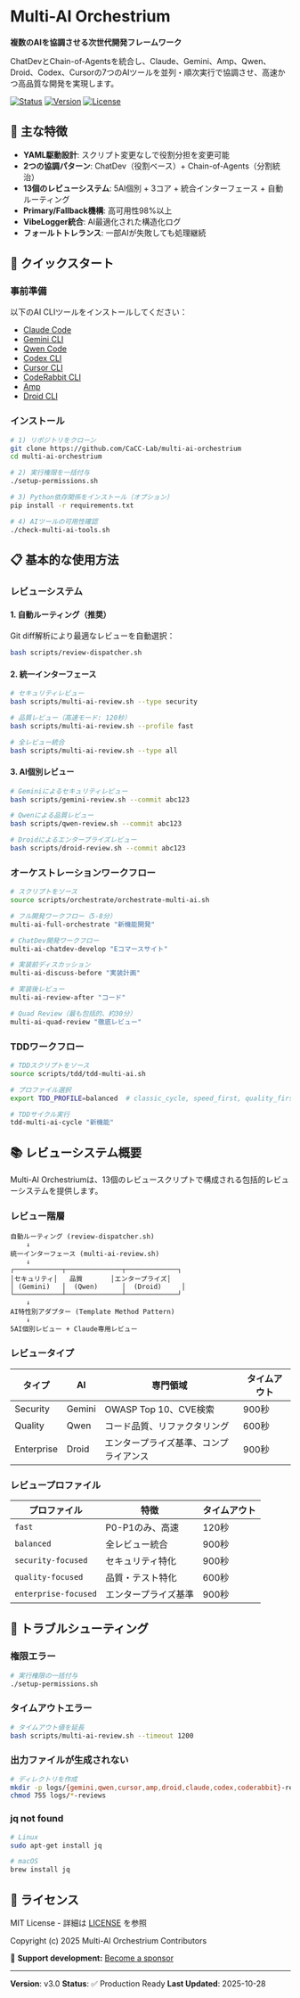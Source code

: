 # Multi-AI Orchestrium

**複数のAIを協調させる次世代開発フレームワーク**

ChatDevとChain-of-Agentsを統合し、Claude、Gemini、Amp、Qwen、Droid、Codex、Cursorの7つのAIツールを並列・順次実行で協調させ、高速かつ高品質な開発を実現します。

[![Status](https://img.shields.io/badge/Status-Production%20Ready-brightgreen)]()
[![Version](https://img.shields.io/badge/Version-v3.0-blue)]()
[![License](https://img.shields.io/badge/License-MIT-yellow.svg)](LICENSE)

## 🌟 主な特徴

- **YAML駆動設計**: スクリプト変更なしで役割分担を変更可能
- **2つの協調パターン**: ChatDev（役割ベース）+ Chain-of-Agents（分割統治）
- **13個のレビューシステム**: 5AI個別 + 3コア + 統合インターフェース + 自動ルーティング
- **Primary/Fallback機構**: 高可用性98%以上
- **VibeLogger統合**: AI最適化された構造化ログ
- **フォールトトレランス**: 一部AIが失敗しても処理継続

## 🚀 クイックスタート

### 事前準備

以下のAI CLIツールをインストールしてください：

- [Claude Code](https://docs.claude.com/ja/docs/claude-code/overview)
- [Gemini CLI](https://github.com/google-gemini/gemini-cli)
- [Qwen Code](https://github.com/QwenLM/qwen-code)
- [Codex CLI](https://developers.openai.com/codex/cli/)
- [Cursor CLI](https://cursor.com/ja/docs/cli/overview)
- [CodeRabbit CLI](https://www.coderabbit.ai/ja/cli)
- [Amp](https://ampcode.com/manual)
- [Droid CLI](https://docs.factory.ai/cli/getting-started/quickstart)

### インストール

```bash
# 1) リポジトリをクローン
git clone https://github.com/CaCC-Lab/multi-ai-orchestrium
cd multi-ai-orchestrium

# 2) 実行権限を一括付与
./setup-permissions.sh

# 3) Python依存関係をインストール（オプション）
pip install -r requirements.txt

# 4) AIツールの可用性確認
./check-multi-ai-tools.sh
```

## 📋 基本的な使用方法

### レビューシステム

#### 1. 自動ルーティング（推奨）

Git diff解析により最適なレビューを自動選択：

```bash
bash scripts/review-dispatcher.sh
```

#### 2. 統一インターフェース

```bash
# セキュリティレビュー
bash scripts/multi-ai-review.sh --type security

# 品質レビュー（高速モード: 120秒）
bash scripts/multi-ai-review.sh --profile fast

# 全レビュー統合
bash scripts/multi-ai-review.sh --type all
```

#### 3. AI個別レビュー

```bash
# Geminiによるセキュリティレビュー
bash scripts/gemini-review.sh --commit abc123

# Qwenによる品質レビュー
bash scripts/qwen-review.sh --commit abc123

# Droidによるエンタープライズレビュー
bash scripts/droid-review.sh --commit abc123
```

### オーケストレーションワークフロー

```bash
# スクリプトをソース
source scripts/orchestrate/orchestrate-multi-ai.sh

# フル開発ワークフロー（5-8分）
multi-ai-full-orchestrate "新機能開発"

# ChatDev開発ワークフロー
multi-ai-chatdev-develop "Eコマースサイト"

# 実装前ディスカッション
multi-ai-discuss-before "実装計画"

# 実装後レビュー
multi-ai-review-after "コード"

# Quad Review（最も包括的、約30分）
multi-ai-quad-review "徹底レビュー"
```

### TDDワークフロー

```bash
# TDDスクリプトをソース
source scripts/tdd/tdd-multi-ai.sh

# プロファイル選択
export TDD_PROFILE=balanced  # classic_cycle, speed_first, quality_first

# TDDサイクル実行
tdd-multi-ai-cycle "新機能"
```

## 📚 レビューシステム概要

Multi-AI Orchestriumは、13個のレビュースクリプトで構成される包括的レビューシステムを提供します。

### レビュー階層

```
自動ルーティング (review-dispatcher.sh)
    ↓
統一インターフェース (multi-ai-review.sh)
    ↓
┌────────────┬──────────────┬─────────────┐
│セキュリティ│   品質       │エンタープライズ│
│ (Gemini)   │  (Qwen)      │  (Droid)     │
└────────────┴──────────────┴─────────────┘
    ↓
AI特性別アダプター (Template Method Pattern)
    ↓
5AI個別レビュー + Claude専用レビュー
```

### レビュータイプ

| タイプ | AI | 専門領域 | タイムアウト |
|--------|-----|---------|------------|
| Security | Gemini | OWASP Top 10、CVE検索 | 900秒 |
| Quality | Qwen | コード品質、リファクタリング | 600秒 |
| Enterprise | Droid | エンタープライズ基準、コンプライアンス | 900秒 |

### レビュープロファイル

| プロファイル | 特徴 | タイムアウト |
|-------------|------|------------|
| `fast` | P0-P1のみ、高速 | 120秒 |
| `balanced` | 全レビュー統合 | 900秒 |
| `security-focused` | セキュリティ特化 | 900秒 |
| `quality-focused` | 品質・テスト特化 | 600秒 |
| `enterprise-focused` | エンタープライズ基準 | 900秒 |

## 🔧 トラブルシューティング

### 権限エラー

```bash
# 実行権限の一括付与
./setup-permissions.sh
```

### タイムアウトエラー

```bash
# タイムアウト値を延長
bash scripts/multi-ai-review.sh --timeout 1200
```

### 出力ファイルが生成されない

```bash
# ディレクトリを作成
mkdir -p logs/{gemini,qwen,cursor,amp,droid,claude,codex,coderabbit}-reviews
chmod 755 logs/*-reviews
```

### jq not found

```bash
# Linux
sudo apt-get install jq

# macOS
brew install jq
```

## 📄 ライセンス

MIT License - 詳細は [LICENSE](LICENSE) を参照

Copyright (c) 2025 Multi-AI Orchestrium Contributors

💖 **Support development:** [Become a sponsor](https://github.com/sponsors/CaCC-Lab)

---

**Version**: v3.0
**Status**: ✅ Production Ready
**Last Updated**: 2025-10-28
